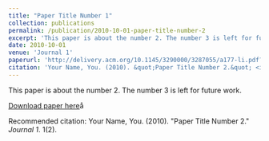```yaml
---
title: "Paper Title Number 1"
collection: publications
permalink: /publication/2010-10-01-paper-title-number-2
excerpt: 'This paper is about the number 2. The number 3 is left for future work.'
date: 2010-10-01
venue: 'Journal 1'
paperurl: 'http://delivery.acm.org/10.1145/3290000/3287055/a177-li.pdf?ip=36.152.24.133&id=3287055&acc=ACTIVE%20SERVICE&key=BF85BBA5741FDC6E%2E180A41DAF8736F97%2E4D4702B0C3E38B35%2E4D4702B0C3E38B35&__acm__=1563348733_5854e04168512e51722294d0774dbf8d'
citation: 'Your Name, You. (2010). &quot;Paper Title Number 2.&quot; <i>Journal 1</i>. 1(2).'
---
```

This paper is about the number 2. The number 3 is left for future work.

[Download paper here](http://delivery.acm.org/10.1145/3290000/3287055/a177-li.pdf?ip=36.152.24.133&id=3287055&acc=ACTIVE%20SERVICE&key=BF85BBA5741FDC6E%2E180A41DAF8736F97%2E4D4702B0C3E38B35%2E4D4702B0C3E38B35&__acm__=1563348733_5854e04168512e51722294d0774dbf8d)å

Recommended citation: Your Name, You. (2010). "Paper Title Number 2." <i>Journal 1</i>. 1(2).

